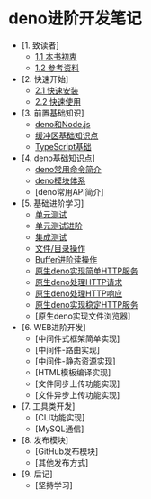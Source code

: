 # deno进阶开发笔记

* [1. 致读者]
    * [1.1 本书初衷](./note/chapter_01/01.md)
    * [1.2 参考资料](./note/chapter_01/02.md)
* [2. 快速开始]
    * [2.1 快速安装](./note/chapter_02/01.md)
    * [2.2 快速使用](./note/chapter_02/02.md)
* [3. 前置基础知识]
    * [deno和Node.js](./note/chapter_03/01.md)
    * [缓冲区基础知识点](./note/chapter_03/02.md)
    * [TypeScript基础](./note/chapter_03/03.md)
* [4. deno基础知识点]
    * [deno常用命令简介](./note/chapter_04/01.md)
    * [deno模块体系](./note/chapter_04/02.md)
    * [deno常用API简介]
* [5. 基础进阶学习]
    * [单元测试](./note/chapter_05/01.md)
    * [单元测试进阶](./note/chapter_05/02.md)
    * [集成测试](./note/chapter_05/03.md)
    * [文件/目录操作](./note/chapter_05/04.md)
    * [Buffer进阶读操作](./note/chapter_05/06.md)
    * [原生deno实现简单HTTP服务](./note/chapter_05/07.md)
    * [原生deno处理HTTP请求](./note/chapter_05/08.md)
    * [原生deno处理HTTP响应](./note/chapter_05/09.md)
    * [原生deno实现稳定HTTP服务](./note/chapter_05/10.md)
    * [原生deno实现文件浏览器]
* [6. WEB进阶开发]
    * [中间件式框架简单实现]
    * [中间件-路由实现]
    * [中间件-静态资源实现]
    * [HTML模板编译实现]
    * [文件同步上传功能实现]
    * [文件异步上传功能实现]
* [7. 工具类开发]
    * [CLI功能实现]
    * [MySQL通信]
* [8. 发布模块]
    * [GitHub发布模块]
    * [其他发布方式]
* [9. 后记]
    * [坚持学习]